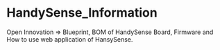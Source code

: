 # HandySense_Information
Open Innovation => Blueprint, BOM of HandySense Board, Firmware and How to use web application of HansySense.
